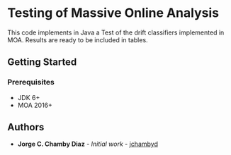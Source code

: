 # Testing of Massive Online Analysis
This code implements in Java a Test of the drift classifiers implemented in MOA. Results are ready to be included in tables.

## Getting Started

### Prerequisites

* JDK 6+
* MOA 2016+

## Authors
* **Jorge C. Chamby Diaz** - *Initial work* - [jchambyd](https://github.com/jchambyd)
